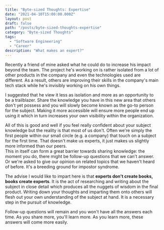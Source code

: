 ```yaml
---
title: "Byte-sized Thoughts: Expertise"
date: "2021-04-10T15:00:00.000Z"
layout: post
draft: false
path: "/posts/byte-sized-thoughts-expertise"
category: "Byte-sized Thoughts"
tags:
  - "Software Engineering"
  - "Career"
description: "What makes an expert?"
---
```


Recently a friend of mine asked what he could do to increase his impact beyond the team. The project he's working on is rather isolated from a lot of other products in the company and even the technologies used are different. As a result, others are improving their skills in the company's main tech stack while he's invisibly working on his own things.

I suggested that he view it less as isolation and more as an opportunity to be a trailblazer. Share the knowledge you have in this new area that others don't yet possess and you will slowly become known as the go-to person for the subject. Making it more accessible will ensure more people end up using it which in turn increases your own visibility within the organization.

All of this is good and well if you feel really confident about your subject knowledge but the reality is that most of us don't. Often we're simply the first people within our small circle (e.g. a company) that touch on a subject for the first time. That doesn't make us experts, it just makes us slightly more informed than our peers.  
This in itself can form a great barrier towards sharing knowledge: the moment you do, there might be follow-up questions that we can't answer. Or we're asked to give our opinion on related topics that we haven't heard of before. It's a breeding ground for impostor syndrome.

The advise I would like to impart here is that **experts don't create books, books create experts**. It is the act of researching and writing about the subject in close detail which produces all the nuggets of wisdom in the final product. Writing down your thoughts and imparting them onto others will flesh out your own understanding of the subject at hand. It is a necessary step in the pursuit of knowledge.

Follow-up questions will remain and you won't have all the answers each time. As you share more, you'll learn more. As you learn more, these answers will come more easily.